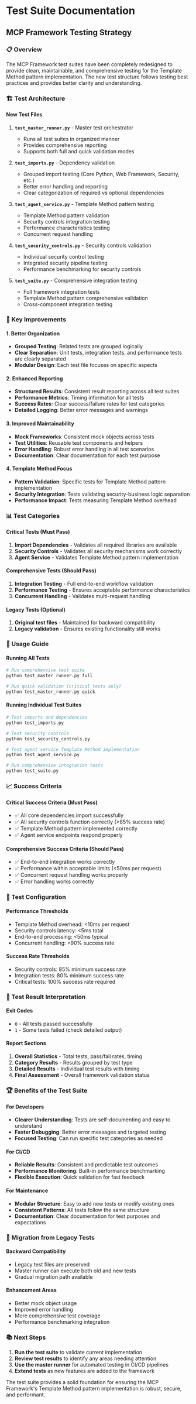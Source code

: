 # Test Suite Documentation
## MCP Framework Testing Strategy

### 📋 Overview

The MCP Framework test suites have been completely redesigned to provide clean, maintainable, and comprehensive testing for the Template Method pattern implementation. The new test structure follows testing best practices and provides better clarity and understanding.

### 🏗️ Test Architecture

#### **New Test Files**

1. **`test_master_runner.py`** - Master test orchestrator
   - Runs all test suites in organized manner
   - Provides comprehensive reporting
   - Supports both full and quick validation modes

2. **`test_imports.py`** - Dependency validation
   - Grouped import testing (Core Python, Web Framework, Security, etc.)
   - Better error handling and reporting
   - Clear categorization of required vs optional dependencies

3. **`test_agent_service.py`** - Template Method pattern testing
   - Template Method pattern validation
   - Security controls integration testing
   - Performance characteristics testing
   - Concurrent request handling

4. **`test_security_controls.py`** - Security controls validation
   - Individual security control testing
   - Integrated security pipeline testing
   - Performance benchmarking for security controls

5. **`test_suite.py`** - Comprehensive integration testing
   - Full framework integration tests
   - Template Method pattern comprehensive validation
   - Cross-component integration testing

### 🔄 Key Improvements

#### **1. Better Organization**
- **Grouped Testing**: Related tests are grouped logically
- **Clear Separation**: Unit tests, integration tests, and performance tests are clearly separated
- **Modular Design**: Each test file focuses on specific aspects

#### **2. Enhanced Reporting**
- **Structured Results**: Consistent result reporting across all test suites
- **Performance Metrics**: Timing information for all tests
- **Success Rates**: Clear success/failure rates for test categories
- **Detailed Logging**: Better error messages and warnings

#### **3. Improved Maintainability**
- **Mock Frameworks**: Consistent mock objects across tests
- **Test Utilities**: Reusable test components and helpers
- **Error Handling**: Robust error handling in all test scenarios
- **Documentation**: Clear documentation for each test purpose

#### **4. Template Method Focus**
- **Pattern Validation**: Specific tests for Template Method pattern implementation
- **Security Integration**: Tests validating security-business logic separation
- **Performance Impact**: Tests measuring Template Method overhead

### 📊 Test Categories

#### **Critical Tests** (Must Pass)
1. **Import Dependencies** - Validates all required libraries are available
2. **Security Controls** - Validates all security mechanisms work correctly  
3. **Agent Service** - Validates Template Method pattern implementation

#### **Comprehensive Tests** (Should Pass)
1. **Integration Testing** - Full end-to-end workflow validation
2. **Performance Testing** - Ensures acceptable performance characteristics
3. **Concurrent Handling** - Validates multi-request handling

#### **Legacy Tests** (Optional)
1. **Original test files** - Maintained for backward compatibility
2. **Legacy validation** - Ensures existing functionality still works

### 🚀 Usage Guide

#### **Running All Tests**
```bash
# Run comprehensive test suite
python test_master_runner.py full

# Run quick validation (critical tests only)
python test_master_runner.py quick
```

#### **Running Individual Test Suites**
```bash
# Test imports and dependencies
python test_imports.py

# Test security controls
python test_security_controls.py

# Test agent service Template Method implementation
python test_agent_service.py

# Run comprehensive integration tests
python test_suite.py
```

### 📈 Success Criteria

#### **Critical Success Criteria (Must Pass)**
- ✅ All core dependencies import successfully
- ✅ All security controls function correctly (>85% success rate)
- ✅ Template Method pattern implemented correctly
- ✅ Agent service endpoints respond properly

#### **Comprehensive Success Criteria (Should Pass)**
- ✅ End-to-end integration works correctly
- ✅ Performance within acceptable limits (<50ms per request)
- ✅ Concurrent request handling works properly
- ✅ Error handling works correctly

### 🔧 Test Configuration

#### **Performance Thresholds**
- Template Method overhead: <10ms per request
- Security controls latency: <5ms total
- End-to-end processing: <50ms typical
- Concurrent handling: >90% success rate

#### **Success Rate Thresholds**
- Security controls: 85% minimum success rate
- Integration tests: 80% minimum success rate
- Critical tests: 100% success rate required

### 📝 Test Result Interpretation

#### **Exit Codes**
- `0` - All tests passed successfully
- `1` - Some tests failed (check detailed output)

#### **Report Sections**
1. **Overall Statistics** - Total tests, pass/fail rates, timing
2. **Category Results** - Results grouped by test type
3. **Detailed Results** - Individual test results with timing
4. **Final Assessment** - Overall framework validation status

### 🏆 Benefits of the Test Suite

#### **For Developers**
- **Clearer Understanding**: Tests are self-documenting and easy to understand
- **Faster Debugging**: Better error messages and targeted testing
- **Focused Testing**: Can run specific test categories as needed

#### **For CI/CD**
- **Reliable Results**: Consistent and predictable test outcomes
- **Performance Monitoring**: Built-in performance benchmarking
- **Flexible Execution**: Quick validation for fast feedback

#### **For Maintenance**
- **Modular Structure**: Easy to add new tests or modify existing ones
- **Consistent Patterns**: All tests follow the same structure
- **Documentation**: Clear documentation for test purposes and expectations

### 🔄 Migration from Legacy Tests

#### **Backward Compatibility**
- Legacy test files are preserved
- Master runner can execute both old and new tests
- Gradual migration path available

#### **Enhancement Areas**
- Better mock object usage
- Improved error handling
- More comprehensive test coverage
- Performance benchmarking integration

### 📚 Next Steps

1. **Run the test suite** to validate current implementation
2. **Review test results** to identify any areas needing attention
3. **Use the master runner** for automated testing in CI/CD pipelines
4. **Extend tests** as new features are added to the framework

The test suite provides a solid foundation for ensuring the MCP Framework's Template Method pattern implementation is robust, secure, and performant.
